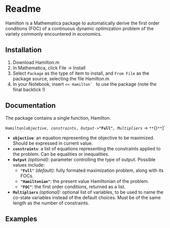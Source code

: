 # Readme

Hamilton is a Mathematica package to automatically derive the first order conditions (FOC) of a continuous dynamic optimization problem of the variety commonly encountered in economics.

## Installation

1. Download Hamilton.m
2. In Mathematica, click File -> Install
3. Select `Package` as the type of item to install, and `From File` as the package source, selecting the file Hamilton.m
4. In your Notebook, insert ``<< Hamilton` `` to use the package (note the final backtick !)

## Documentation

The package contains a single function, Hamilton.

`Hamilton[`_`objective`_`, `_`constraints`_`, `_`Output`_` -> `**`"Full"`**`, `_`Multipliers`_ -> `**`{}`**`]`

- **`objective`**: an equation representing the objective to be maximized. Should be expressed in current value.
- **`constraints`**: a list of equations representing the constraints applied to the problem. Can be equalities or inequalities.
- **`Output`** _(optional)_: parameter controlling the type of output. Possible values include:
    * **`"Full"`** _(default)_: fully formated maximization problem, along with its FOCs.
    * **`"Hamiltonian"`**: the present value Hamiltonian of the problem.
    * **`"FOC"`**: the first order conditions, returned as a list.
- **`Multipliers`** _(optional)_: optional list of variables, to be used to name the co-state variables instead of the default choices. Must be of the same length as the number of constraints.

## Examples
